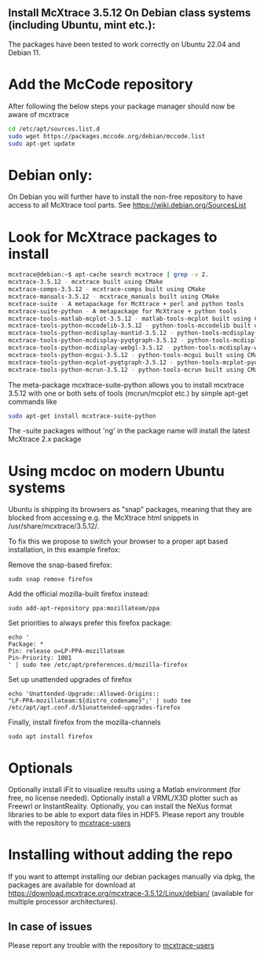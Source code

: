 ## Install McXtrace 3.5.12 On Debian class systems (including Ubuntu, mint etc.):
The packages have been tested to work correctly on Ubuntu 22.04 and Debian 11.

# Add the McCode repository
After following the below steps your package manager should now be aware of mcxtrace
```bash
cd /etc/apt/sources.list.d
sudo wget https://packages.mccode.org/debian/mccode.list
sudo apt-get update
```

# Debian only:
On Debian you will further have to install the non-free repository to have access to all McXtrace tool parts. See https://wiki.debian.org/SourcesList

# Look for McXtrace packages to install
```bash
mcxtrace@debian:~$ apt-cache search mcxtrace | grep -v 2.
mcxtrace-3.5.12 - mcxtrace built using CMake
mcxtrace-comps-3.5.12 - mcxtrace-comps built using CMake
mcxtrace-manuals-3.5.12 - mcxtrace_manuals built using CMake
mcxtrace-suite - A metapackage for McXtrace + perl and python tools
mcxtrace-suite-python - A metapackage for McXtrace + python tools
mcxtrace-tools-matlab-mcplot-3.5.12 - matlab-tools-mcplot built using CMake
mcxtrace-tools-python-mccodelib-3.5.12 - python-tools-mccodelib built using CMake
mcxtrace-tools-python-mcdisplay-mantid-3.5.12 - python-tools-mcdisplay-mantid built using CMake
mcxtrace-tools-python-mcdisplay-pyqtgraph-3.5.12 - python-tools-mcdisplay-pyqtgraph built using CMake
mcxtrace-tools-python-mcdisplay-webgl-3.5.12 - python-tools-mcdisplay-webgl built using CMake
mcxtrace-tools-python-mcgui-3.5.12 - python-tools-mcgui built using CMake
mcxtrace-tools-python-mcplot-pyqtgraph-3.5.12 - python-tools-mcplot-pyqtgraph built using CMake
mcxtrace-tools-python-mcrun-3.5.12 - python-tools-mcrun built using CMake
```
The meta-package mcxtrace-suite-python
allows you to install mcxtrace 3.5.12 with one or both sets of tools (mcrun/mcplot etc.) by simple apt-get commands like
```bash
sudo apt-get install mcxtrace-suite-python
```
The -suite packages without 'ng' in the package name will install the
latest McXtrace 2.x package

# Using mcdoc on modern Ubuntu systems
Ubuntu is shipping its browsers as "snap" packages, meaning that they
are blocked from accessing e.g. the McXtrace html snippets in
/usr/share/mcxtrace/3.5.12/.

To fix this we propose to switch your browser to a proper apt based
installation, in this example firefox:

Remove the snap-based firefox:
```
sudo snap remove firefox
```
Add the official mozilla-built firefox instead:
```
sudo add-apt-repository ppa:mozillateam/ppa
```
Set priorities to always prefer this firefox package:
```
echo '
Package: *
Pin: release o=LP-PPA-mozillateam
Pin-Priority: 1001
' | sudo tee /etc/apt/preferences.d/mozilla-firefox
```
Set up unattended upgrades of firefox
```
echo 'Unattended-Upgrade::Allowed-Origins::
"LP-PPA-mozillateam:${distro_codename}";' | sudo tee
/etc/apt/apt.conf.d/51unattended-upgrades-firefox
```
Finally, install firefox from the mozilla-channels
```
sudo apt install firefox
```

# Optionals
Optionally install iFit to visualize results using a Matlab environment (for free, no license needed).
Optionally install a VRML/X3D plotter such as Freewrl or InstantReality.
Optionally, you can install the NeXus format libraries to be able to export data files in HDF5.
Please report any trouble with the repository to [mcxtrace-users](mailto:mcxtrace-users@mcxtrace.org)

# Installing without adding the repo
If you want to attempt installing our debian packages manually via
dpkg, the packages are available for download at https://download.mcxtrace.org/mcxtrace-3.5.12/Linux/debian/
(available for multiple processor architectures).

## In case of issues
Please report any trouble with the repository to [mcxtrace-users](mailto:mcxtrace-users@mcxtrace.org)



